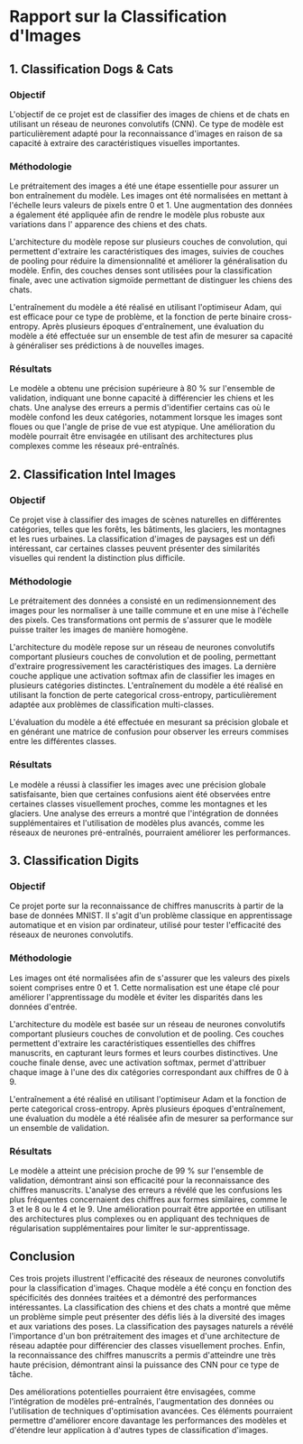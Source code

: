 # Rapport sur la Classification d'Images

## 1. Classification Dogs & Cats

### Objectif

L'objectif de ce projet est de classifier des images de chiens et de chats en utilisant un réseau de neurones convolutifs (CNN). Ce type de modèle est particulièrement adapté pour la reconnaissance d'images en raison de sa capacité à extraire des caractéristiques visuelles importantes.

### Méthodologie

Le prétraitement des images a été une étape essentielle pour assurer un bon entraînement du modèle. Les images ont été normalisées en mettant à l'échelle leurs valeurs de pixels entre 0 et 1. Une augmentation des données a également été appliquée afin de rendre le modèle plus robuste aux variations dans l' apparence des chiens et des chats.

L'architecture du modèle repose sur plusieurs couches de convolution, qui permettent d'extraire les caractéristiques des images, suivies de couches de pooling pour réduire la dimensionnalité et améliorer la généralisation du modèle. Enfin, des couches denses sont utilisées pour la classification finale, avec une activation sigmoïde permettant de distinguer les chiens des chats.

L'entraînement du modèle a été réalisé en utilisant l'optimiseur Adam, qui est efficace pour ce type de problème, et la fonction de perte binaire cross-entropy. Après plusieurs époques d'entraînement, une évaluation du modèle a été effectuée sur un ensemble de test afin de mesurer sa capacité à généraliser ses prédictions à de nouvelles images.

### Résultats

Le modèle a obtenu une précision supérieure à 80 % sur l'ensemble de validation, indiquant une bonne capacité à différencier les chiens et les chats. Une analyse des erreurs a permis d'identifier certains cas où le modèle confond les deux catégories, notamment lorsque les images sont floues ou que l'angle de prise de vue est atypique. Une amélioration du modèle pourrait être envisagée en utilisant des architectures plus complexes comme les réseaux pré-entraînés.

## 2. Classification Intel Images

### Objectif

Ce projet vise à classifier des images de scènes naturelles en différentes catégories, telles que les forêts, les bâtiments, les glaciers, les montagnes et les rues urbaines. La classification d'images de paysages est un défi intéressant, car certaines classes peuvent présenter des similarités visuelles qui rendent la distinction plus difficile.

### Méthodologie

Le prétraitement des données a consisté en un redimensionnement des images pour les normaliser à une taille commune et en une mise à l'échelle des pixels. Ces transformations ont permis de s'assurer que le modèle puisse traiter les images de manière homogène.

L'architecture du modèle repose sur un réseau de neurones convolutifs comportant plusieurs couches de convolution et de pooling, permettant d'extraire progressivement les caractéristiques des images. La dernière couche applique une activation softmax afin de classifier les images en plusieurs catégories distinctes. L'entraînement du modèle a été réalisé en utilisant la fonction de perte categorical cross-entropy, particulièrement adaptée aux problèmes de classification multi-classes.

L'évaluation du modèle a été effectuée en mesurant sa précision globale et en générant une matrice de confusion pour observer les erreurs commises entre les différentes classes.

### Résultats

Le modèle a réussi à classifier les images avec une précision globale satisfaisante, bien que certaines confusions aient été observées entre certaines classes visuellement proches, comme les montagnes et les glaciers. Une analyse des erreurs a montré que l'intégration de données supplémentaires et l'utilisation de modèles plus avancés, comme les réseaux de neurones pré-entraînés, pourraient améliorer les performances.

## 3. Classification Digits

### Objectif

Ce projet porte sur la reconnaissance de chiffres manuscrits à partir de la base de données MNIST. Il s'agit d'un problème classique en apprentissage automatique et en vision par ordinateur, utilisé pour tester l'efficacité des réseaux de neurones convolutifs.

### Méthodologie

Les images ont été normalisées afin de s'assurer que les valeurs des pixels soient comprises entre 0 et 1. Cette normalisation est une étape clé pour améliorer l'apprentissage du modèle et éviter les disparités dans les données d'entrée.

L'architecture du modèle est basée sur un réseau de neurones convolutifs comportant plusieurs couches de convolution et de pooling. Ces couches permettent d'extraire les caractéristiques essentielles des chiffres manuscrits, en capturant leurs formes et leurs courbes distinctives. Une couche finale dense, avec une activation softmax, permet d'attribuer chaque image à l'une des dix catégories correspondant aux chiffres de 0 à 9.

L'entraînement a été réalisé en utilisant l'optimiseur Adam et la fonction de perte categorical cross-entropy. Après plusieurs époques d'entraînement, une évaluation du modèle a été réalisée afin de mesurer sa performance sur un ensemble de validation.

### Résultats

Le modèle a atteint une précision proche de 99 % sur l'ensemble de validation, démontrant ainsi son efficacité pour la reconnaissance des chiffres manuscrits. L'analyse des erreurs a révélé que les confusions les plus fréquentes concernaient des chiffres aux formes similaires, comme le 3 et le 8 ou le 4 et le 9. Une amélioration pourrait être apportée en utilisant des architectures plus complexes ou en appliquant des techniques de régularisation supplémentaires pour limiter le sur-apprentissage.

## Conclusion

Ces trois projets illustrent l'efficacité des réseaux de neurones convolutifs pour la classification d'images. Chaque modèle a été conçu en fonction des spécificités des données traitées et a démontré des performances intéressantes. La classification des chiens et des chats a montré que même un problème simple peut présenter des défis liés à la diversité des images et aux variations des poses. La classification des paysages naturels a révélé l'importance d'un bon prétraitement des images et d'une architecture de réseau adaptée pour différencier des classes visuellement proches. Enfin, la reconnaissance des chiffres manuscrits a permis d'atteindre une très haute précision, démontrant ainsi la puissance des CNN pour ce type de tâche.

Des améliorations potentielles pourraient être envisagées, comme l'intégration de modèles pré-entraînés, l'augmentation des données ou l'utilisation de techniques d'optimisation avancées. Ces éléments pourraient permettre d'améliorer encore davantage les performances des modèles et d'étendre leur application à d'autres types de classification d'images.
